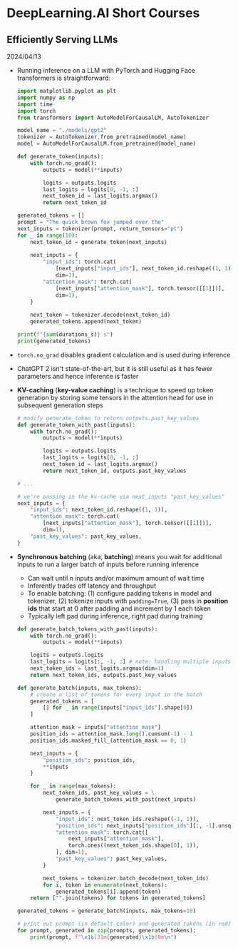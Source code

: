 # DeepLearning.AI Short Courses

## Efficiently Serving LLMs
2024/04/13

* Running inference on a LLM with PyTorch and Hugging Face transformers is straightforward:
    ```py
    import matplotlib.pyplot as plt
    import numpy as np
    import time
    import torch
    from transformers import AutoModelForCausalLM, AutoTokenizer

    model_name = "./models/gpt2"
    tokenizer = AutoTokenizer.from_pretrained(model_name)
    model = AutoModelForCausalLM.from_pretrained(model_name)

    def generate_token(inputs):
        with torch.no_grad():
            outputs = model(**inputs)

            logits = outputs.logits
            last_logits = logits[0, -1, :]
            next_token_id = last_logits.argmax()
            return next_token_id
    
    generated_tokens = []
    prompt = "The quick brown fox jumped over the"
    next_inputs = tokenizer(prompt, return_tensors="pt")
    for _ in range(10):
        next_token_id = generate_token(next_inputs)
        
        next_inputs = {
            "input_ids": torch.cat(
                [next_inputs["input_ids"], next_token_id.reshape((1, 1))],
                dim=1),
            "attention_mask": torch.cat(
                [next_inputs["attention_mask"], torch.tensor([[1]])],
                dim=1),
        }
        
        next_token = tokenizer.decode(next_token_id)
        generated_tokens.append(next_token)

    print(f"{sum(durations_s)} s")
    print(generated_tokens)
    ```

* `torch.no_grad` disables gradient calculation and is used during inference

* ChatGPT 2 isn't state-of-the-art, but it is still useful as it has fewer parameters and hence inference is faster

* **KV-caching** (**key-value caching**) is a technique to speed up token generation by storing some tensors in the attention head for use in subsequent generation steps
    ```py
    # modify generate_token to return outputs.past_key_values
    def generate_token_with_past(inputs):
        with torch.no_grad():
            outputs = model(**inputs)

            logits = outputs.logits
            last_logits = logits[0, -1, :]
            next_token_id = last_logits.argmax()
            return next_token_id, outputs.past_key_values
    
    # ...

    # we're passing in the kv-cache via next_inputs "past_key_values"
    next_inputs = {
        "input_ids": next_token_id.reshape((1, 1)),
        "attention_mask": torch.cat(
            [next_inputs["attention_mask"], torch.tensor([[1]])],
            dim=1),
        "past_key_values": past_key_values,
    }
    ```

* **Synchronous batching** (aka, **batching**) means you wait for additional inputs to run a larger batch of inputs before running inference
    - Can wait until n inputs and/or maximum amount of wait time
    - Inferently trades off latency and throughput
    - To enable batching: (1) configure padding tokens in model and tokenizer, (2) tokenize inputs with `padding=True`, (3) pass in **position ids** that start at 0 after padding and increment by 1 each token
    - Typically left pad during inference, right pad during training
    ```py
    def generate_batch_tokens_with_past(inputs):
        with torch.no_grad():
            outputs = model(**inputs)

        logits = outputs.logits
        last_logits = logits[:, -1, :] # note: handling multiple inputs
        next_token_ids = last_logits.argmax(dim=1)
        return next_token_ids, outputs.past_key_values
    
    def generate_batch(inputs, max_tokens):
        # create a list of tokens for every input in the batch
        generated_tokens = [
            [] for _ in range(inputs["input_ids"].shape[0])
        ]

        attention_mask = inputs["attention_mask"]
        position_ids = attention_mask.long().cumsum(-1) - 1
        position_ids.masked_fill_(attention_mask == 0, 1)

        next_inputs = {
            "position_ids": position_ids,
            **inputs
        }

        for _ in range(max_tokens):
            next_token_ids, past_key_values = \
                generate_batch_tokens_with_past(next_inputs)

            next_inputs = {
                "input_ids": next_token_ids.reshape((-1, 1)),
                "position_ids": next_inputs["position_ids"][:, -1].unsqueeze(-1) + 1,
                "attention_mask": torch.cat([
                    next_inputs["attention_mask"],
                    torch.ones((next_token_ids.shape[0], 1)),  
                ], dim=1),
                "past_key_values": past_key_values,
            }

            next_tokens = tokenizer.batch_decode(next_token_ids)
            for i, token in enumerate(next_tokens):
                generated_tokens[i].append(token)
        return ["".join(tokens) for tokens in generated_tokens]
    
    generated_tokens = generate_batch(inputs, max_tokens=10)

    # print out prompt (in default color) and generated tokens (in red)
    for prompt, generated in zip(prompts, generated_tokens):
        print(prompt, f"\x1b[31m{generated}\x1b[0m\n")
    ```